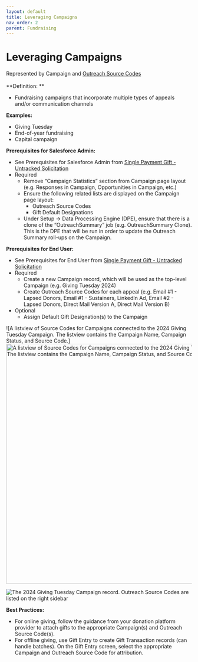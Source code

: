 ```yaml
---
layout: default
title: Leveraging Campaigns
nav_order: 2
parent: Fundraising 
---
```


# Leveraging Campaigns

Represented by Campaign and [Outreach Source Codes](https://help.salesforce.com/s/articleView?id=sfdo.NPC_FR_Outreach_Source_Code_Campaigns.htm&type=5) \
 \
**Definition: **



* Fundraising campaigns that incorporate multiple types of appeals and/or communication channels

**Examples:**



* Giving Tuesday
* End-of-year fundraising 
* Capital campaign

**Prerequisites for Salesforce Admin:**



* See Prerequisites for Salesforce Admin from [Single Payment Gift - Untracked Solicitation](use-cases-single-payment-gift-untracked-solicitation.md)
* Required
    * Remove “Campaign Statistics” section from Campaign page layout (e.g. Responses in Campaign, Opportunities in Campaign, etc.)
    * Ensure the following related lists are displayed on the Campaign page layout:
        * Outreach Source Codes
        * Gift Default Designations
    * Under Setup → Data Processing Engine (DPE), ensure that there is a clone of the “OutreachSummary” job (e.g. OutreachSummary Clone). This is the DPE that will be run in order to update the Outreach Summary roll-ups on the Campaign.

**Prerequisites for End User:**



* See Prerequisites for End User from [Single Payment Gift - Untracked Solicitation](use-cases-single-payment-gift-untracked-solicitation.md)
* Required
    * Create a new Campaign record, which will be used as the top-level Campaign (e.g. Giving Tuesday 2024)
    * Create Outreach Source Codes for each appeal (e.g. Email #1 - Lapsed Donors, Email #1 - Sustainers, LinkedIn Ad, Email #2 - Lapsed Donors, Direct Mail Version A, Direct Mail Version B)
* Optional
    * Assign Default Gift Designation(s) to the Campaign



![A listview of Source Codes for Campaigns connected to the 2024 Giving Tuesday Campaign. The listview contains the Campaign Name, Campaign Status, and Source Code.]
<img width="650" alt="A listview of Source Codes for Campaigns connected to the 2024 Giving Tuesday Campaign. The listview contains the Campaign Name, Campaign Status, and Source Code" src="https://github.com/user-attachments/assets/006779e6-f43e-4bf1-a973-326d5a0292b6">

![The 2024 Giving Tuesday Campaign record. Outreach Source Codes are listed on the right sidebar](https://github.com/user-attachments/assets/fa827212-6137-4143-b6e2-28cc822489c9)


 
 **Best Practices:**



* For online giving, follow the guidance from your donation platform provider to attach gifts to the appropriate Campaign(s) and Outreach Source Code(s).
* For offline giving, use Gift Entry to create Gift Transaction records (can handle batches). On the Gift Entry screen, select the appropriate Campaign and Outreach Source Code for attribution.
